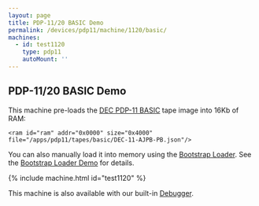 ```yaml
---
layout: page
title: PDP-11/20 BASIC Demo
permalink: /devices/pdp11/machine/1120/basic/
machines:
  - id: test1120
    type: pdp11
    autoMount: ''
---
```


PDP-11/20 BASIC Demo
--------------------

This machine pre-loads the [DEC PDP-11 BASIC](/apps/pdp11/tapes/basic/) tape image into 16Kb of RAM:

	<ram id="ram" addr="0x0000" size="0x4000" file="/apps/pdp11/tapes/basic/DEC-11-AJPB-PB.json"/>

You can also manually load it into memory using the [Bootstrap Loader](/apps/pdp11/boot/bootstrap/).
See the [Bootstrap Loader Demo](/devices/pdp11/machine/1120/bootstrap/) for details.

{% include machine.html id="test1120" %}

This machine is also available with our built-in [Debugger](debugger/).
